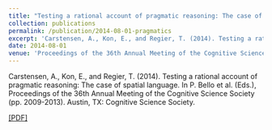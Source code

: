```yaml
---
title: "Testing a rational account of pragmatic reasoning: The case of spatial language"
collection: publications
permalink: /publication/2014-08-01-pragmatics
excerpt: 'Carstensen, A., Kon, E., and Regier, T. (2014). Testing a rational account of pragmatic reasoning: The case of spatial language. In P. Bello et al. (Eds.), Proceedings of the 36th Annual Meeting of the Cognitive Science Society (pp. 2009-2013). Austin, TX: Cognitive Science Society. [[PDF]](http://abcarstensen.github.io/files/CarstensenKonRegier2014_Testing-a-rational-account-of-pragmatic-reasoning.pdf)'
date: 2014-08-01
venue: 'Proceedings of the 36th Annual Meeting of the Cognitive Science Society'
---
```

Carstensen, A., Kon, E., and Regier, T. (2014). Testing a rational account of pragmatic reasoning: The case of spatial language. In P. Bello et al. (Eds.), Proceedings of the 36th Annual Meeting of the Cognitive Science Society (pp. 2009-2013). Austin, TX: Cognitive Science Society. 

[[PDF]](http://abcarstensen.github.io/files/CarstensenKonRegier2014_Testing-a-rational-account-of-pragmatic-reasoning.pdf)
